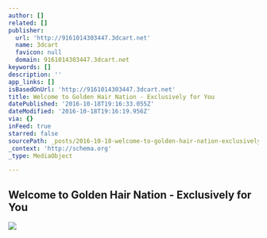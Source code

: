 ```yaml
---
author: []
related: []
publisher:
  url: 'http://9161014303447.3dcart.net'
  name: 3dcart
  favicon: null
  domain: 9161014303447.3dcart.net
keywords: []
description: ''
app_links: []
isBasedOnUrl: 'http://9161014303447.3dcart.net'
title: Welcome to Golden Hair Nation - Exclusively for You
datePublished: '2016-10-18T19:16:33.055Z'
dateModified: '2016-10-18T19:16:19.956Z'
via: {}
inFeed: true
starred: false
sourcePath: _posts/2016-10-18-welcome-to-golden-hair-nation-exclusively-for-you.md
_context: 'http://schema.org'
_type: MediaObject

---
```

<article style=""><h1>Welcome to Golden Hair Nation - Exclusively for You</h1><img src="http://9161014303447.3dcart.net/assets/images/golden%20hair%20nation%20logo.jpg" /></article>